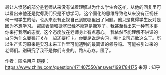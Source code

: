 最让人愤怒的部分是老师从来没有试着理解过为什么学生会这样，从他的回复里可以看出来他还是觉得我们只是不想学习。
这个固化的思维导致他从来没有正视任何一句学生的话，也从来没有正视自己到底哪里出了问题。他只是觉得学生反对是因为不想学习。
那些表情和搪塞已经不能算是搪塞了，我甚至看出来一种有本事你来打我啊的态度。这个态度放在老师身上有点恶心。
我依然不能理解不讲课的自习为什么要强行关在一起还要打卡。你要是说是实习，哪个公司还敢这么干。所以生产实习原来是实习未来工作里可能遇到的最离谱的领导吗。
可能被引过来的老师们。别研究了我不是你们专业的。路人心疼。匿了。

作者：匿名用户
链接：https://www.zhihu.com/question/471407550/answer/1991784175
来源：知乎
